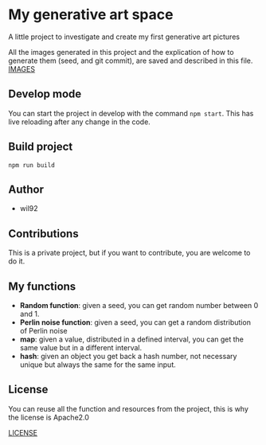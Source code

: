 # My generative art space

A little project to investigate and create my first generative art pictures

All the images generated in this project and the explication of how to generate them (seed, and git commit), are saved and described in this file. [IMAGES](./IMAGES.md)

## Develop mode

You can start the project in develop with the command `npm start`. This has live reloading after any change in the code.

## Build project

```
npm run build
```

## Author

- wil92

## Contributions

This is a private project, but if you want to contribute, you are welcome to do it.

## My functions

- **Random function**: given a seed, you can get random number between 0 and 1.
- **Perlin noise function**: given a seed, you can get a random distribution of Perlin noise
- **map**: given a value, distributed in a defined interval, you can get the same value but in a different interval.
- **hash**: given an object you get back a hash number, not necessary unique but always the same for the same input.

## License

You can reuse all the function and resources from the project, this is why the license is Apache2.0

[LICENSE](./LICENSE.md)
